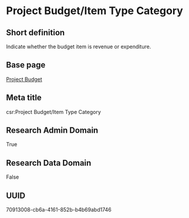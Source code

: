 # Project Budget/Item Type Category
## Short definition
Indicate whether the budget item is revenue or expenditure.
## Base page
[Project Budget](../../Objects/Project%20Budget.md)
## Meta title
csr:Project Budget/Item Type Category
## Research Admin Domain
True
## Research Data Domain
False
## UUID
70913008-cb6a-4161-852b-b4b69abd1746
